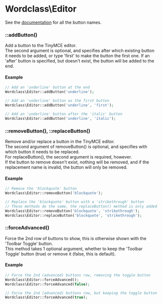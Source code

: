 # Wordclass\Editor

See the [documentation](https://www.tinymce.com/docs-3x/reference/buttons/) for all the button names.  

### ::addButton()
Add a button to the TinyMCE editor.  
The second argument is optional, and specifies after which existing button it needs to be added, or type 'first' to make the button the first one. If an 'after' button is specified, but doesn't exist, the button will be added to the end.

#### Example
```php
// Add an 'underline' button at the end
Wordclass\Editor::addButton('underline');

// Add an 'underline' button as the first button
Wordclass\Editor::addButton('underline', 'first');

// Add an 'underline' button after the 'italic' button
Wordclass\Editor::addButton('underline', 'italic');
```

### ::removeButton(), ::replaceButton()
Remove and/or replace a button in the TinyMCE editor.  
The second argument of removeButton() is optional, and specifies with which button it needs to be replaced.  
For replaceButton(), the second argument is required, however.  
If the button to remove doesn't exist, nothing will be removed, and if the replacement name is invalid, the button will only be removed.

#### Example
```php
// Remove the 'blockquote' button
Wordclass\Editor::removeButton('blockquote');

// Replace the 'blockquote' button with a 'strikethrough' button
// These methods do the same, the replaceButton() method is only added for semantics
Wordclass\Editor::removeButton('blockquote', 'strikethrough');
Wordclass\Editor::replaceButton('blockquote', 'strikethrough');
```

### ::forceAdvanced()
Force the 2nd row of buttons to show, this is otherwise shown with the 'Toolbar Toggle' button.  
This method takes 1 optional argument, whether to keep the 'Toolbar Toggle' button (true) or remove it (false, this is default).

#### Example
```php
// Force the 2nd (advanced) buttons row, removing the toggle button
Wordclass\Editor::forceAdvanced();
Wordclass\Editor::forceAdvanced(false);

// Force the 2nd (advanced) buttons row, but keeping the toggle button
Wordclass\Editor::forceAdvanced(true);
```
